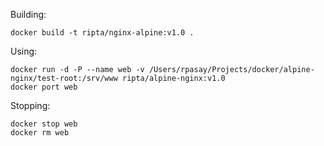 
Building:

```
docker build -t ripta/nginx-alpine:v1.0 .
```

Using:

```
docker run -d -P --name web -v /Users/rpasay/Projects/docker/alpine-nginx/test-root:/srv/www ripta/alpine-nginx:v1.0
docker port web
```

Stopping:

```
docker stop web
docker rm web
```

